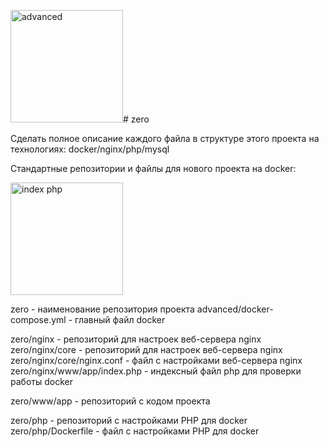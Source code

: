 <img width="180" alt="advanced" src="https://github.com/al-zv/zero/assets/63869857/baab64a2-6051-4e08-9e5e-efd2f1a485b2"># zero

Сделать полное описание каждого файла в структуре этого проекта на технологиях: docker/nginx/php/mysql

Стандартные репозитории и файлы для нового проекта на docker:

<img width="180" alt="index php" src="https://github.com/al-zv/zero/assets/63869857/77fd833a-1d9b-4e59-96e5-4f60e80f1e69">

zero - наименование репозитория проекта
advanced/docker-compose.yml - главный файл docker

zero/nginx - репозиторий для настроек веб-сервера nginx
zero/nginx/core - репозиторий для настроек веб-сервера nginx
zero/nginx/core/nginx.conf - файл с настройками веб-сервера nginx
zero/nginx/www/app/index.php - индексный файл php для проверки работы docker

zero/www/app - репозиторий с кодом проекта

zero/php - репозиторий с настройками PHP для docker
zero/php/Dockerfile - файл с настройками PHP для docker
